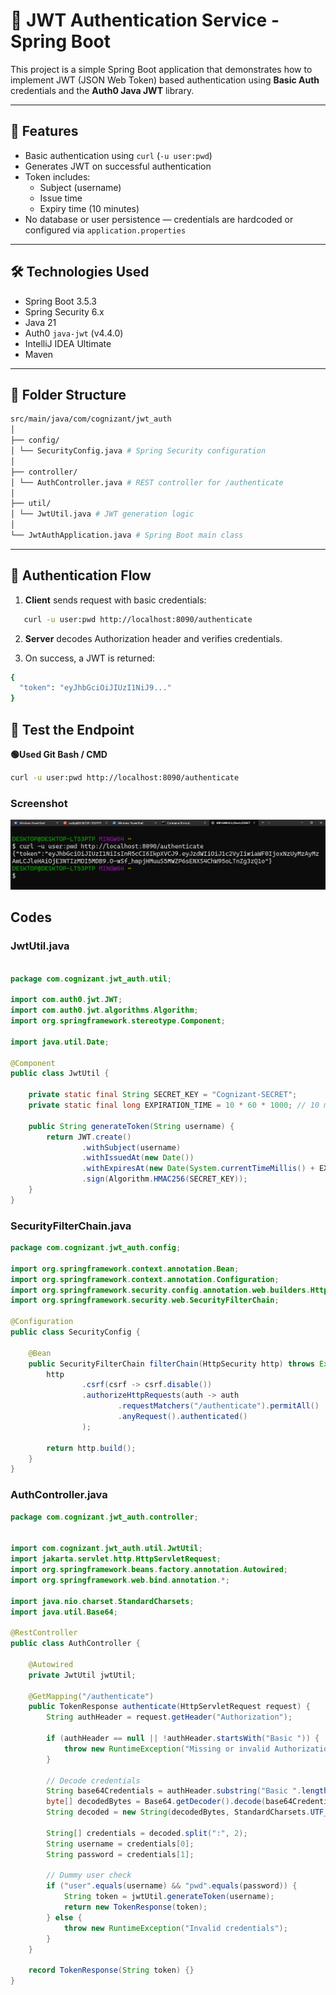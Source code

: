 # 🔐 JWT Authentication Service - Spring Boot

This project is a simple Spring Boot application that demonstrates how to implement JWT (JSON Web Token) based authentication using **Basic Auth** credentials and the **Auth0 Java JWT** library.

---

## 🚀 Features

- Basic authentication using `curl` (`-u user:pwd`)
- Generates JWT on successful authentication
- Token includes:
    - Subject (username)
    - Issue time
    - Expiry time (10 minutes)
- No database or user persistence — credentials are hardcoded or configured via `application.properties`

---

## 🛠 Technologies Used

- Spring Boot 3.5.3
- Spring Security 6.x
- Java 21
- Auth0 `java-jwt` (v4.4.0)
- IntelliJ IDEA Ultimate
- Maven

---

## 📁 Folder Structure

```bash
src/main/java/com/cognizant/jwt_auth
│
├── config/
│ └── SecurityConfig.java # Spring Security configuration
│
├── controller/
│ └── AuthController.java # REST controller for /authenticate
│
├── util/
│ └── JwtUtil.java # JWT generation logic
│
└── JwtAuthApplication.java # Spring Boot main class
```


---

## 🔑 Authentication Flow

1. **Client** sends request with basic credentials:
```bash
   curl -u user:pwd http://localhost:8090/authenticate
```

2. **Server** decodes Authorization header and verifies credentials.

3. On success, a JWT is returned:
```bash
{
  "token": "eyJhbGciOiJIUzI1NiJ9..."
}

```




## 🧪 Test the Endpoint

**🟢Used Git Bash / CMD**

```bash
curl -u user:pwd http://localhost:8090/authenticate
```

### Screenshot 

![output](https://github.com/SudipSarkar1193/Digital-Nurture-4.0-JavaFSE/blob/main/Week4_Spring%20REST%20using%20Spring%20Boot%203/Exercise%2006%20-%20Create%20authentication%20service%20that%20returns%20JWT/Output_Screenshot/Output.png?raw=true)


## Codes

### JwtUtil.java

```java     

package com.cognizant.jwt_auth.util;

import com.auth0.jwt.JWT;
import com.auth0.jwt.algorithms.Algorithm;
import org.springframework.stereotype.Component;

import java.util.Date;

@Component
public class JwtUtil {

    private static final String SECRET_KEY = "Cognizant-SECRET";
    private static final long EXPIRATION_TIME = 10 * 60 * 1000; // 10 minutes

    public String generateToken(String username) {
        return JWT.create()
                .withSubject(username)
                .withIssuedAt(new Date())
                .withExpiresAt(new Date(System.currentTimeMillis() + EXPIRATION_TIME))
                .sign(Algorithm.HMAC256(SECRET_KEY));
    }
}


```

### SecurityFilterChain.java 

```java     
package com.cognizant.jwt_auth.config;

import org.springframework.context.annotation.Bean;
import org.springframework.context.annotation.Configuration;
import org.springframework.security.config.annotation.web.builders.HttpSecurity;
import org.springframework.security.web.SecurityFilterChain;

@Configuration
public class SecurityConfig {

    @Bean
    public SecurityFilterChain filterChain(HttpSecurity http) throws Exception {
        http
                .csrf(csrf -> csrf.disable())
                .authorizeHttpRequests(auth -> auth
                        .requestMatchers("/authenticate").permitAll()
                        .anyRequest().authenticated()
                );

        return http.build();
    }
}

```

### AuthController.java

```java     
package com.cognizant.jwt_auth.controller;


import com.cognizant.jwt_auth.util.JwtUtil;
import jakarta.servlet.http.HttpServletRequest;
import org.springframework.beans.factory.annotation.Autowired;
import org.springframework.web.bind.annotation.*;

import java.nio.charset.StandardCharsets;
import java.util.Base64;

@RestController
public class AuthController {

    @Autowired
    private JwtUtil jwtUtil;

    @GetMapping("/authenticate")
    public TokenResponse authenticate(HttpServletRequest request) {
        String authHeader = request.getHeader("Authorization");

        if (authHeader == null || !authHeader.startsWith("Basic ")) {
            throw new RuntimeException("Missing or invalid Authorization header.");
        }

        // Decode credentials
        String base64Credentials = authHeader.substring("Basic ".length());
        byte[] decodedBytes = Base64.getDecoder().decode(base64Credentials);
        String decoded = new String(decodedBytes, StandardCharsets.UTF_8);

        String[] credentials = decoded.split(":", 2);
        String username = credentials[0];
        String password = credentials[1];

        // Dummy user check
        if ("user".equals(username) && "pwd".equals(password)) {
            String token = jwtUtil.generateToken(username);
            return new TokenResponse(token);
        } else {
            throw new RuntimeException("Invalid credentials");
        }
    }

    record TokenResponse(String token) {}
}

```
